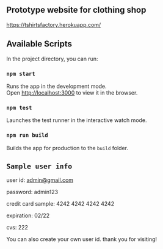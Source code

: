 ## Prototype website for clothing shop<br>
https://tshirtsfactory.herokuapp.com/

## Available Scripts

In the project directory, you can run:

### `npm start`

Runs the app in the development mode.<br>
Open [http://localhost:3000](http://localhost:3000) to view it in the browser.

### `npm test`

Launches the test runner in the interactive watch mode.

### `npm run build`

Builds the app for production to the `build` folder.<br>

## `Sample user info`
user id: admin@gmail.com

password: admin123

credit card sample: 4242 4242 4242 4242

expiration: 02/22

cvs: 222

You can also create your own user id.
thank you for visiting!
